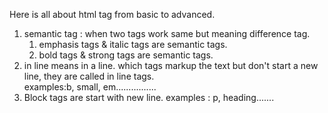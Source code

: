 Here is all about html tag from basic to advanced.

1. semantic tag : when two tags work same but meaning difference tag.
    1. emphasis tags & italic tags are semantic tags.
    2. bold tags & strong tags are semantic tags.
2. in line means in a line. which tags markup the text but don't start a new line, they are called in line tags.     
    examples:b, small, em................
3. Block tags are start with new line. examples : p, heading.......

